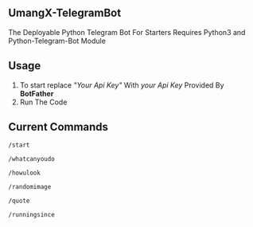 ## UmangX-TelegramBot

The Deployable Python Telegram Bot For Starters
Requires Python3 and Python-Telegram-Bot Module


## Usage
 1. To start replace *"Your Api Key"*  With *your Api Key* Provided By **BotFather**
 2. Run The Code

## Current Commands

    /start 

    /whatcanyoudo 

    /howulook

    /randomimage

    /quote
    
    /runningsince
